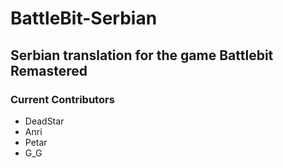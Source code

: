 # BattleBit-Serbian
## Serbian translation for the game Battlebit Remastered

### Current Contributors
- DeadStar
- Anri
- Petar
- G_G
